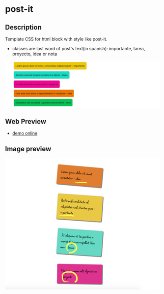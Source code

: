 # post-it

## Description

Template CSS for html block with style like post-it.

- classes are last word of post's text(in spanish):
importante, tarea, proyecto, idea or nota

![alt text](./img/bytag.png "Title")

## Web Preview

- [demo online](https://patricio-dsgn.github.io/post-it/)

## Image preview

![alt text](./img/demo.png "Title")

